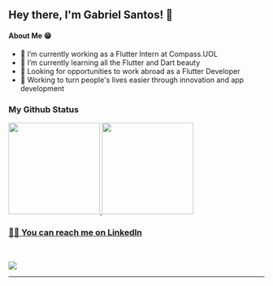 <!--
**01Explorer/01Explorer** is a ✨ _special_ ✨ repository because its `README.md` (this file) appears on your GitHub profile.

Here are some ideas to get you started:

- 🔭 I’m currently working on ...
- 🌱 I’m currently learning ...
- 👯 I’m looking to collaborate on ...
- 🤔 I’m looking for help with ...
- 💬 Ask me about ...
- 📫 How to reach me: ...
- 😄 Pronouns: ...
- ⚡ Fun fact: ...
-->
## Hey there, I'm Gabriel Santos! 👋
  
 #### About Me 😁
- 🔭 I’m currently working as a Flutter Intern at Compass.UOL
- 🌱 I’m currently learning all the Flutter and Dart beauty
- 👀 Looking for opportunities to work abroad as a Flutter Developer
- 🎯 Working to turn people's lives easier through innovation and app development

### My Github Status
<div>
  <a href="https://github.com/01Explorer">
  <img height="180em" src="https://github-readme-stats.vercel.app/api?username=01Explorer&show_icons=true&theme=dark&include_all_commits=true&count_private=true"/>
  <img height="180em" src="https://github-readme-stats.vercel.app/api/top-langs/?username=01Explorer&theme=dark&layout=compact"/>
</div>
  

<h3> 🤝🏻 You can reach me on LinkedIn </h3>

<br>

[<img src="https://img.shields.io/badge/linkedin-%230077B5.svg?&style=for-the-badge&logo=linkedin&logoColor=white" />](https://www.linkedin.com/in/gabriel-santos-162622223/) 

<hr>
